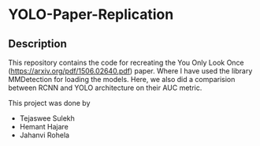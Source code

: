 # YOLO-Paper-Replication
## Description
This repository contains the code for recreating the You Only Look Once (https://arxiv.org/pdf/1506.02640.pdf) paper. Where I have used the library MMDetection for loading the models.
Here, we also did a comparision between RCNN and YOLO architecture on their AUC metric.

This project was done by
- Tejaswee Sulekh
- Hemant Hajare
- Jahanvi Rohela
